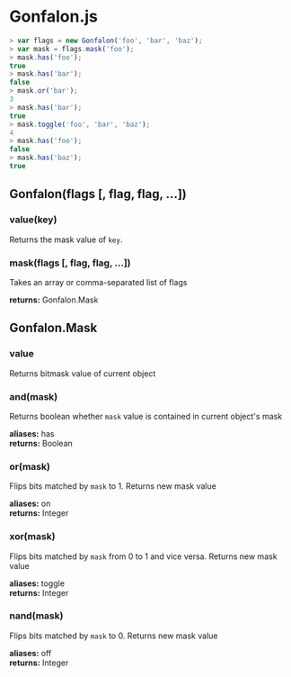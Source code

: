 # Gonfalon.js

```js
> var flags = new Gonfalon('foo', 'bar', 'baz');
> var mask = flags.mask('foo');
> mask.has('foo');
true
> mask.has('bar');
false
> mask.or('bar');
3
> mask.has('bar');
true
> mask.toggle('foo', 'bar', 'baz');
4
> mask.has('foo');
false
> mask.has('baz');
true
```

## Gonfalon(flags [, flag, flag, ...])

### value(key)
Returns the mask value of `key`.

### mask(flags [, flag, flag, ...])
Takes an array or comma-separated list of flags

**returns:** Gonfalon.Mask

## Gonfalon.Mask

### value
Returns bitmask value of current object

### and(mask)
Returns boolean whether `mask` value is contained in current object's mask

**aliases:** has  
**returns:** Boolean

### or(mask)
Flips bits matched by `mask` to 1. Returns new mask value

**aliases:** on  
**returns:** Integer

### xor(mask)
Flips bits matched by `mask` from 0 to 1 and vice versa. Returns new mask value

**aliases:** toggle  
**returns:** Integer

### nand(mask)
Flips bits matched by `mask` to 0. Returns new mask value

**aliases:** off  
**returns:** Integer
